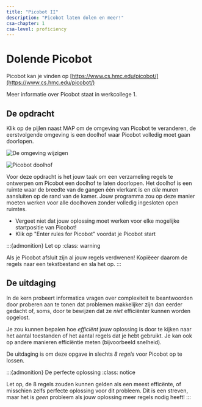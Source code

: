 ```yaml
---
title: "Picobot II"
description: "Picobot laten dolen en meer!"
csa-chapter: 1
csa-level: proficiency
---
```


# Dolende Picobot

Picobot kan je vinden op [https://www.cs.hmc.edu/picobot/](https://www.cs.hmc.edu/picobot/)

Meer informatie over Picobot staat in werkcollege 1.

## De opdracht

Klik op de pijlen naast MAP om de omgeving van Picobot te veranderen, de eerstvolgende omgeving is een doolhof waar Picobot volledig moet gaan doorlopen.

![De omgeving wijzigen](images/picobot/pico4.png)

![Picobot doolhof](images/picobot/picobotMaze.png)

Voor deze opdracht is het jouw taak om een verzameling regels te ontwerpen om Picobot een doolhof te laten doorlopen. Het doolhof is een ruimte waar de breedte van de gangen één vierkant is en *alle* muren aansluiten op de rand van de kamer. Jouw programma zou op deze manier moeten werken voor alle doolhoven zonder volledig ingesloten open ruimtes.

- Vergeet niet dat jouw oplossing moet werken voor elke mogelijke startpositie van Picobot!
- Klik op "Enter rules for Picobot" voordat je Picobot start

:::{admonition} Let op
:class: warning

Als je Picobot afsluit zijn al jouw regels verdwenen! Kopiëeer daarom de regels naar een tekstbestand en sla het op.
:::

## De uitdaging
In de kern probeert informatica vragen over complexiteit te  beantwoorden door proberen aan te tonen dat problemen makkelijker zijn dan eerder gedacht of, soms, door te bewijzen dat ze *niet* efficiënter kunnen worden opgelost.

Je zou kunnen bepalen hoe *efficiënt* jouw oplossing is door te kijken naar het aantal toestanden of het aantal regels dat je hebt gebruikt. Je kan ook op andere manieren efficiëntie meten (bijvoorbeeld snelheid).

De uitdaging is om deze opgave in slechts *8 regels* voor Picobot op te lossen.

:::{admonition} De perfecte oplossing
:class: notice

Let op, de 8 regels zouden kunnen gelden als een meest efficënte, of misschien zelfs perfecte oplossing voor dit probleem. Dit is een streven, maar het is *geen* probleem als jouw oplossing meer regels nodig heeft!
:::